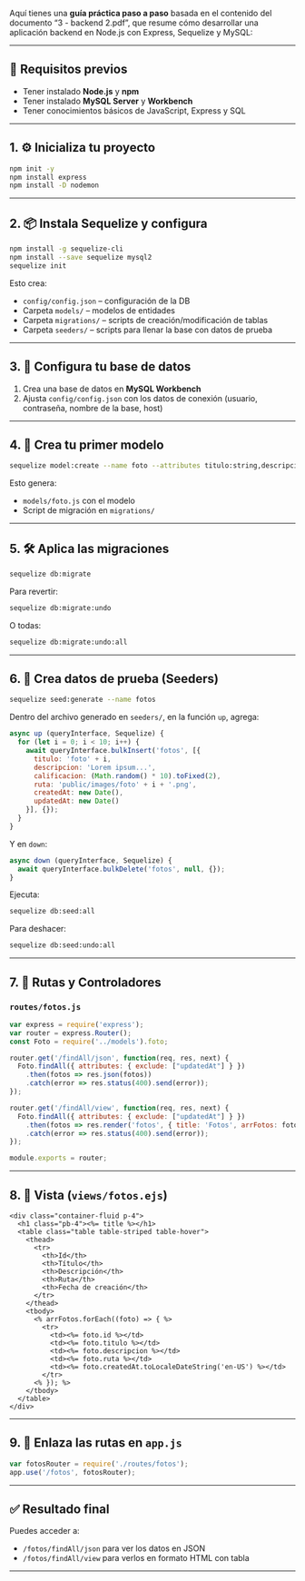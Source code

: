 Aquí tienes una **guía práctica paso a paso** basada en el contenido del documento “3 - backend 2.pdf”, que resume cómo desarrollar una aplicación backend en Node.js con Express, Sequelize y MySQL:

---

## 🧰 Requisitos previos

* Tener instalado **Node.js** y **npm**
* Tener instalado **MySQL Server** y **Workbench**
* Tener conocimientos básicos de JavaScript, Express y SQL

---

## 1. ⚙️ Inicializa tu proyecto

```bash
npm init -y
npm install express
npm install -D nodemon
```

---

## 2. 📦 Instala Sequelize y configura

```bash
npm install -g sequelize-cli
npm install --save sequelize mysql2
sequelize init
```

Esto crea:

* `config/config.json` – configuración de la DB
* Carpeta `models/` – modelos de entidades
* Carpeta `migrations/` – scripts de creación/modificación de tablas
* Carpeta `seeders/` – scripts para llenar la base con datos de prueba

---

## 3. 🧩 Configura tu base de datos

1. Crea una base de datos en **MySQL Workbench**
2. Ajusta `config/config.json` con los datos de conexión (usuario, contraseña, nombre de la base, host)

---

## 4. 🧱 Crea tu primer modelo

```bash
sequelize model:create --name foto --attributes titulo:string,descripcion:string,calificacion:float,ruta:string
```

Esto genera:

* `models/foto.js` con el modelo
* Script de migración en `migrations/`

---

## 5. 🛠️ Aplica las migraciones

```bash
sequelize db:migrate
```

Para revertir:

```bash
sequelize db:migrate:undo
```

O todas:

```bash
sequelize db:migrate:undo:all
```

---

## 6. 🌱 Crea datos de prueba (Seeders)

```bash
sequelize seed:generate --name fotos
```

Dentro del archivo generado en `seeders/`, en la función `up`, agrega:

```js
async up (queryInterface, Sequelize) {
  for (let i = 0; i < 10; i++) {
    await queryInterface.bulkInsert('fotos', [{
      titulo: 'foto' + i,
      descripcion: 'Lorem ipsum...',
      calificacion: (Math.random() * 10).toFixed(2),
      ruta: 'public/images/foto' + i + '.png',
      createdAt: new Date(),
      updatedAt: new Date()
    }], {});
  }
}
```

Y en `down`:

```js
async down (queryInterface, Sequelize) {
  await queryInterface.bulkDelete('fotos', null, {});
}
```

Ejecuta:

```bash
sequelize db:seed:all
```

Para deshacer:

```bash
sequelize db:seed:undo:all
```

---

## 7. 🔄 Rutas y Controladores

### `routes/fotos.js`

```js
var express = require('express');
var router = express.Router();
const Foto = require('../models').foto;

router.get('/findAll/json', function(req, res, next) {
  Foto.findAll({ attributes: { exclude: ["updatedAt"] } })
    .then(fotos => res.json(fotos))
    .catch(error => res.status(400).send(error));
});

router.get('/findAll/view', function(req, res, next) {
  Foto.findAll({ attributes: { exclude: ["updatedAt"] } })
    .then(fotos => res.render('fotos', { title: 'Fotos', arrFotos: fotos }))
    .catch(error => res.status(400).send(error));
});

module.exports = router;
```

---

## 8. 🧠 Vista (`views/fotos.ejs`)

```ejs
<div class="container-fluid p-4">
  <h1 class="pb-4"><%= title %></h1>
  <table class="table table-striped table-hover">
    <thead>
      <tr>
        <th>Id</th>
        <th>Título</th>
        <th>Descripción</th>
        <th>Ruta</th>
        <th>Fecha de creación</th>
      </tr>
    </thead>
    <tbody>
      <% arrFotos.forEach((foto) => { %>
        <tr>
          <td><%= foto.id %></td>
          <td><%= foto.titulo %></td>
          <td><%= foto.descripcion %></td>
          <td><%= foto.ruta %></td>
          <td><%= foto.createdAt.toLocaleDateString('en-US') %></td>
        </tr>
      <% }); %>
    </tbody>
  </table>
</div>
```

---

## 9. 🧩 Enlaza las rutas en `app.js`

```js
var fotosRouter = require('./routes/fotos');
app.use('/fotos', fotosRouter);
```

---

## ✅ Resultado final

Puedes acceder a:

* `/fotos/findAll/json` para ver los datos en JSON
* `/fotos/findAll/view` para verlos en formato HTML con tabla

---
